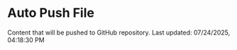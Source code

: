 # Auto Push File

Content that will be pushed to GitHub repository.
Last updated: 07/24/2025, 04:18:30 PM